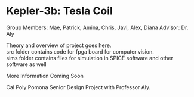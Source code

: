 # Kepler-3b: Tesla Coil 

Group Members: Mae, Patrick, Amina, Chris, Javi, Alex, Diana
Advisor: Dr. Aly


Theory and overview of project goes here.<br />
src folder contains code for fpga board for computer vision.  <br />
sims folder contains files for simulation in SPICE software and other software as well  <br />


More Information Coming Soon

Cal Poly Pomona Senior Design Project with Professor Aly.
